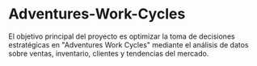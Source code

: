 # Adventures-Work-Cycles
El objetivo principal del proyecto es optimizar la toma de decisiones estratégicas en "Adventures Work Cycles" mediante el análisis de datos sobre ventas, inventario, clientes y tendencias del mercado.
